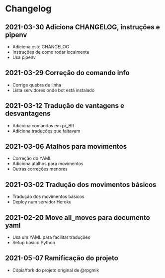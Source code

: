 # Changelog

## 2021-03-30 Adiciona CHANGELOG, instruções e pipenv

- Adiciona este CHANGELOG
- Instruções de como rodar localmente
- Usa pipenv

## 2021-03-29 Correção do comando info

- Corrige quebra de linha
- Lista servidores onde bot está instalado

## 2021-03-12 Tradução de vantagens e desvantagens

- Adiciona comandos em pr_BR
- Adiciona traduções que faltavam

## 2021-03-06 Atalhos para movimentos

- Correção do YAML
- Adiciona atalhos para movimentos
- Outras correções menores

## 2021-03-02 Tradução dos movimentos básicos

- Tradução dos movimentos básicos
- Deploy num servidor Heroku

## 2021-02-20 Move all_moves para documento yaml

- Usa um YAML para facilitar traduções
- Setup básico Python

## 2021-05-07 Ramificação do projeto

- Cópia/fork do projeto original de @rpgmik
